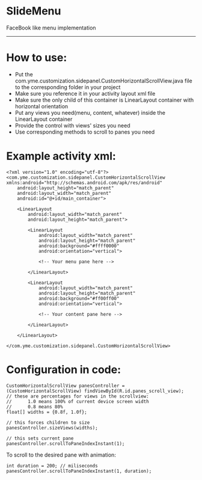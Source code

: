 SlideMenu
=========

FaceBook like menu implementation

---------

How to use:
=========

* Put the com.yme.customization.sidepanel.CustomHorizontalScrollView.java file to the 
corresponding folder in your project
* Make sure you reference it in your activity layout xml file
* Make sure the only child of this container is LinearLayout container with horizontal orientation
* Put any views you need(menu, content, whatever) inside the LinearLayout container
* Provide the control with views' sizes you need
* Use corresponding methods to scroll to panes you need

Example activity xml:
=========

    <?xml version="1.0" encoding="utf-8"?>
    <com.yme.customization.sidepanel.CustomHorizontalScrollView xmlns:android="http://schemas.android.com/apk/res/android"
        android:layout_height="match_parent"
        android:layout_width="match_parent"
        android:id="@+id/main_container">

        <LinearLayout
            android:layout_width="match_parent"
            android:layout_height="match_parent">

            <LinearLayout
                android:layout_width="match_parent"
                android:layout_height="match_parent"
                android:background="#ffff0000"
                android:orientation="vertical">

                <!-- Your menu pane here -->

            </LinearLayout>

            <LinearLayout
                android:layout_width="match_parent"
                android:layout_height="match_parent"
                android:background="#ff00ff00"
                android:orientation="vertical">

                <!-- Your content pane here -->

            </LinearLayout>

        </LinearLayout>

    </com.yme.customization.sidepanel.CustomHorizontalScrollView>
    
Configuration in code:
=========

    CustomHorizontalScrollView panesController = (CustomHorizontalScrollView) findViewById(R.id.panes_scroll_view);
    // these are percentages for views in the scrollview:
    //      1.0 means 100% of current device screen width
    //      0.8 means 80%
    float[] widths = {0.8f, 1.0f};

    // this forces children to size
    panesController.sizeViews(widths);

    // this sets current pane
    panesController.scrollToPaneIndexInstant(1);

To scroll to the desired pane with animation:

    int duration = 200; // miliseconds
    panesController.scrollToPaneIndexInstant(1, duration);
    
